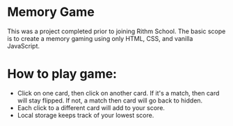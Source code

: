 # Memory Game
This was a project completed prior to joining Rithm School. The basic scope is to create a memory gaming using only HTML, CSS, and vanilla JavaScript.

# How to play game:
* Click on one card, then click on another card. If it's a match, then card will stay flipped. If not, a match then card will go back to hidden.
* Each click to a different card will add to your score.
* Local storage keeps track of your lowest score.
